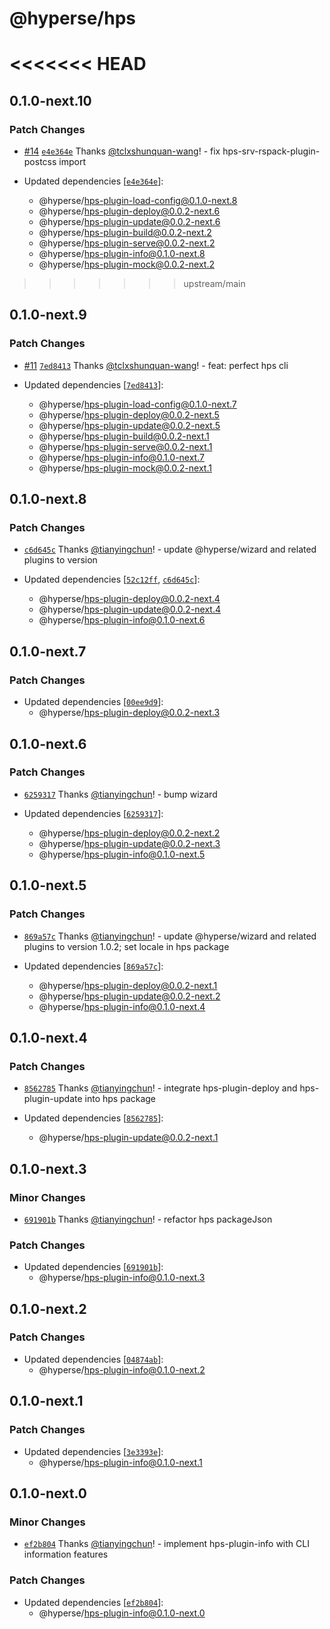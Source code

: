 # @hyperse/hps

<<<<<<< HEAD
=======
## 0.1.0-next.10

### Patch Changes

- [#14](https://github.com/hyperse-io/hps/pull/14) [`e4e364e`](https://github.com/hyperse-io/hps/commit/e4e364e5b142da028a8cd81fee0bce019906017d) Thanks [@tclxshunquan-wang](https://github.com/tclxshunquan-wang)! - fix hps-srv-rspack-plugin-postcss import

- Updated dependencies [[`e4e364e`](https://github.com/hyperse-io/hps/commit/e4e364e5b142da028a8cd81fee0bce019906017d)]:
  - @hyperse/hps-plugin-load-config@0.1.0-next.8
  - @hyperse/hps-plugin-deploy@0.0.2-next.6
  - @hyperse/hps-plugin-update@0.0.2-next.6
  - @hyperse/hps-plugin-build@0.0.2-next.2
  - @hyperse/hps-plugin-serve@0.0.2-next.2
  - @hyperse/hps-plugin-info@0.1.0-next.8
  - @hyperse/hps-plugin-mock@0.0.2-next.2

>>>>>>> upstream/main
## 0.1.0-next.9

### Patch Changes

- [#11](https://github.com/hyperse-io/hps/pull/11) [`7ed8413`](https://github.com/hyperse-io/hps/commit/7ed8413bdd1197749e34df32b72b4c242be00a40) Thanks [@tclxshunquan-wang](https://github.com/tclxshunquan-wang)! - feat: perfect hps cli

- Updated dependencies [[`7ed8413`](https://github.com/hyperse-io/hps/commit/7ed8413bdd1197749e34df32b72b4c242be00a40)]:
  - @hyperse/hps-plugin-load-config@0.1.0-next.7
  - @hyperse/hps-plugin-deploy@0.0.2-next.5
  - @hyperse/hps-plugin-update@0.0.2-next.5
  - @hyperse/hps-plugin-build@0.0.2-next.1
  - @hyperse/hps-plugin-serve@0.0.2-next.1
  - @hyperse/hps-plugin-info@0.1.0-next.7
  - @hyperse/hps-plugin-mock@0.0.2-next.1

## 0.1.0-next.8

### Patch Changes

- [`c6d645c`](https://github.com/hyperse-io/hps/commit/c6d645c2eb810204e0894b7954e56b7eb6b0ea79) Thanks [@tianyingchun](https://github.com/tianyingchun)! - update @hyperse/wizard and related plugins to version

- Updated dependencies [[`52c12ff`](https://github.com/hyperse-io/hps/commit/52c12ff6e7529a06c16f4d9b1231f24fe7368570), [`c6d645c`](https://github.com/hyperse-io/hps/commit/c6d645c2eb810204e0894b7954e56b7eb6b0ea79)]:
  - @hyperse/hps-plugin-deploy@0.0.2-next.4
  - @hyperse/hps-plugin-update@0.0.2-next.4
  - @hyperse/hps-plugin-info@0.1.0-next.6

## 0.1.0-next.7

### Patch Changes

- Updated dependencies [[`00ee9d9`](https://github.com/hyperse-io/hps/commit/00ee9d99c3354bb7b8bf6c87dc901bbdf07c7183)]:
  - @hyperse/hps-plugin-deploy@0.0.2-next.3

## 0.1.0-next.6

### Patch Changes

- [`6259317`](https://github.com/hyperse-io/hps/commit/6259317b8ce718d1d7a608a9bdaa7f105723d39e) Thanks [@tianyingchun](https://github.com/tianyingchun)! - bump wizard

- Updated dependencies [[`6259317`](https://github.com/hyperse-io/hps/commit/6259317b8ce718d1d7a608a9bdaa7f105723d39e)]:
  - @hyperse/hps-plugin-deploy@0.0.2-next.2
  - @hyperse/hps-plugin-update@0.0.2-next.3
  - @hyperse/hps-plugin-info@0.1.0-next.5

## 0.1.0-next.5

### Patch Changes

- [`869a57c`](https://github.com/hyperse-io/hps/commit/869a57c65e81a7f21ab2996fadf168c606747957) Thanks [@tianyingchun](https://github.com/tianyingchun)! - update @hyperse/wizard and related plugins to version 1.0.2; set locale in hps package

- Updated dependencies [[`869a57c`](https://github.com/hyperse-io/hps/commit/869a57c65e81a7f21ab2996fadf168c606747957)]:
  - @hyperse/hps-plugin-deploy@0.0.2-next.1
  - @hyperse/hps-plugin-update@0.0.2-next.2
  - @hyperse/hps-plugin-info@0.1.0-next.4

## 0.1.0-next.4

### Patch Changes

- [`8562785`](https://github.com/hyperse-io/hps/commit/856278589bf5a2377d384e1ff50bf4fa174883a7) Thanks [@tianyingchun](https://github.com/tianyingchun)! - integrate hps-plugin-deploy and hps-plugin-update into hps package

- Updated dependencies [[`8562785`](https://github.com/hyperse-io/hps/commit/856278589bf5a2377d384e1ff50bf4fa174883a7)]:
  - @hyperse/hps-plugin-update@0.0.2-next.1

## 0.1.0-next.3

### Minor Changes

- [`691901b`](https://github.com/hyperse-io/hps/commit/691901bfe8961c38140b9474457a80528f700005) Thanks [@tianyingchun](https://github.com/tianyingchun)! - refactor hps packageJson

### Patch Changes

- Updated dependencies [[`691901b`](https://github.com/hyperse-io/hps/commit/691901bfe8961c38140b9474457a80528f700005)]:
  - @hyperse/hps-plugin-info@0.1.0-next.3

## 0.1.0-next.2

### Patch Changes

- Updated dependencies [[`04874ab`](https://github.com/hyperse-io/hps/commit/04874abd7bcb6b65b3f3d3503d9fc05832e5e1f0)]:
  - @hyperse/hps-plugin-info@0.1.0-next.2

## 0.1.0-next.1

### Patch Changes

- Updated dependencies [[`3e3393e`](https://github.com/hyperse-io/hps/commit/3e3393e92503de7a23f46a3c36aacae92d605472)]:
  - @hyperse/hps-plugin-info@0.1.0-next.1

## 0.1.0-next.0

### Minor Changes

- [`ef2b804`](https://github.com/hyperse-io/hps/commit/ef2b804162320468d495ba2c195849b68f5282ca) Thanks [@tianyingchun](https://github.com/tianyingchun)! - implement hps-plugin-info with CLI information features

### Patch Changes

- Updated dependencies [[`ef2b804`](https://github.com/hyperse-io/hps/commit/ef2b804162320468d495ba2c195849b68f5282ca)]:
  - @hyperse/hps-plugin-info@0.1.0-next.0
